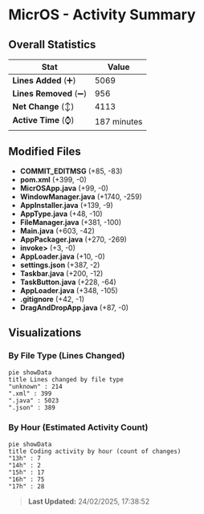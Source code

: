 # MicrOS - Activity Summary 

## Overall Statistics

| Stat                   | Value                                                             |
| ---------------------- | ----------------------------------------------------------------- |
| **Lines Added** (➕)   | 5069                                          |
| **Lines Removed** (➖) | 956                                        |
| **Net Change** (↕)    | 4113                |
| **Active Time** (⌚)   | 187 minutes |


## Modified Files
- **COMMIT_EDITMSG** (+85, -83)
- **pom.xml** (+399, -0)
- **MicrOSApp.java** (+99, -0)
- **WindowManager.java** (+1740, -259)
- **AppInstaller.java** (+139, -9)
- **AppType.java** (+48, -10)
- **FileManager.java** (+381, -100)
- **Main.java** (+603, -42)
- **AppPackager.java** (+270, -269)
- **invoke>** (+3, -0)
- **AppLoader.java** (+10, -0)
- **settings.json** (+387, -2)
- **Taskbar.java** (+200, -12)
- **TaskButton.java** (+228, -64)
- **AppLoader.java** (+348, -105)
- **.gitignore** (+42, -1)
- **DragAndDropApp.java** (+87, -0)

## Visualizations

### By File Type (Lines Changed)

```mermaid
pie showData
title Lines changed by file type
"unknown" : 214
".xml" : 399
".java" : 5023
".json" : 389
```

### By Hour (Estimated Activity Count)

```mermaid
pie showData
title Coding activity by hour (count of changes)
"13h" : 7
"14h" : 2
"15h" : 17
"16h" : 75
"17h" : 28
```


> **Last Updated:** 24/02/2025, 17:38:52